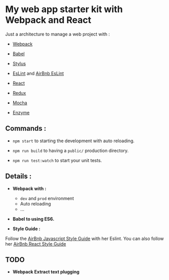 # My web app starter kit with Webpack and React

Just a architecture to manage a web project with :

- [Webpack]()
- [Babel]()
- [Stylus]()
- [EsLint](http://eslint.org/) and [AirBnb EsLint](https://github.com/airbnb/javascript/tree/master/packages/eslint-config-airbnb)

- [React]()
- [Redux]()

- [Mocha]()
- [Enzyme]()

## Commands :

- `npm start` to starting the development with auto reloading.

- `npm run build` to having a `public/` production directory.

- `npm run test:watch` to start your unit tests.

## Details :

- **Webpack with :**
  - `dev` and `prod` environment
  - Auto reloading
  - ...

- **Babel to using ES6.**

- **Style Guide :**

Follow the [AirBnb Javascript Style Guide](https://github.com/airbnb/javascript) with her
Eslint. You can also follow her
[AirBnb React Style Guide](https://github.com/airbnb/javascript/tree/master/react)

## TODO

- **Webpack Extract text plugging**
